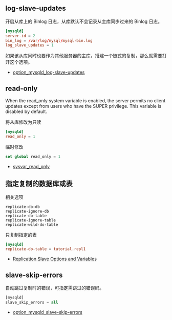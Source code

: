 ## log-slave-updates

开启从库上的 Binlog 日志，从库默认不会记录从主库同步过来的 Binlog 日志。

```cnf
[mysqld]
server-id = 2
bin_log = /var/log/mysql/mysql-bin.log
log_slave_updates = 1
```

如果该从库同时也要作为其他服务器的主库，搭建一个链式的复制，那么就需要打开这个选项。

- [option_mysqld_log-slave-updates](https://dev.mysql.com/doc/refman/5.7/en/replication-options-slave.html#option_mysqld_log-slave-updates)

## read-only

When the read_only system variable is enabled, the server permits no client updates except from users who have the SUPER privilege. This variable is disabled by default.

将从库修改为只读

```cnf
[mysqld]
read_only = 1
```

临时修改

```sql
set global read_only = 1
```

- [sysvar_read_only](https://dev.mysql.com/doc/refman/5.7/en/server-system-variables.html#sysvar_read_only)

## 指定复制的数据库或表

相关选项

```options
replicate-do-db
replicate-ignore-db
replicate-do-table
replicate-ignore-table
replicate-wild-do-table
```

只复制指定的表

```cnf
[mysqld]
replicate-do-table = tutorial.repl1
```

- [Replication Slave Options and Variables](https://dev.mysql.com/doc/refman/5.7/en/replication-options-slave.html)

## slave-skip-errors

自动跳过复制时的错误，可指定需跳过的错误码。

```sql
[mysqld]
slave_skip_errors = all
```

- [option_mysqld_slave-skip-errors](https://dev.mysql.com/doc/refman/5.7/en/replication-options-slave.html#option_mysqld_slave-skip-errors)

